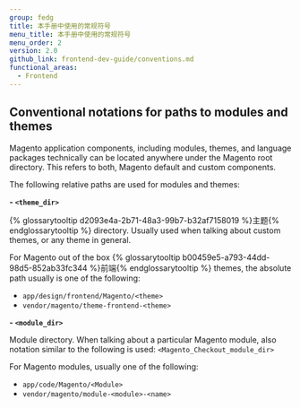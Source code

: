 ```yaml
---
group: fedg
title: 本手册中使用的常规符号
menu_title: 本手册中使用的常规符号
menu_order: 2
version: 2.0
github_link: frontend-dev-guide/conventions.md
functional_areas:
  - Frontend
---
```


## Conventional notations for paths to modules and themes

Magento application components, including modules, themes, and language packages technically can be located anywhere under the Magento root directory. This refers to both, Magento default and custom components. 

The following relative paths are used for modules and themes:

**- `<theme_dir>`**

{% glossarytooltip d2093e4a-2b71-48a3-99b7-b32af7158019 %}主题{% endglossarytooltip %} directory. Usually used when talking about custom themes, or any theme in general.

For Magento out of the box {% glossarytooltip b00459e5-a793-44dd-98d5-852ab33fc344 %}前端{% endglossarytooltip %} themes, the absolute path usually is one of the following:

 - `app/design/frontend/Magento/<theme>`
 - `vendor/magento/theme-frontend-<theme>`

**- `<module_dir>`**

Module directory. When talking about a particular Magento module, also notation similar to the following is used: `<Magento_Checkout_module_dir>`


For Magento modules, usually one of the following:

 - `app/code/Magento/<Module>`
 - `vendor/magento/module-<module>-<name>`

